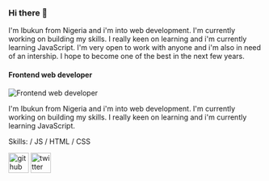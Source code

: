 ### Hi there 👋

I'm Ibukun from Nigeria and i'm into web development. 
I'm currently working on building my skills.
I really keen on learning and i'm currently learning JavaScript.
I'm very open to work with anyone and i'm also in need of an intership.
I hope to become one of the best in the next few years.


#### Frontend web developer
![Frontend web developer](https://arturssmirnovs.github.io/github-profile-readme-generator/images/banner.png)

I'm Ibukun from Nigeria and i'm into web development. I'm currently working on building my skills. I really keen on learning and i'm currently learning JavaScript. 

Skills: / JS / HTML / CSS

[<img src='https://cdn.jsdelivr.net/npm/simple-icons@3.0.1/icons/github.svg' alt='github' height='40'>](https://github.com/abidoyeIbukun)  [<img src='https://cdn.jsdelivr.net/npm/simple-icons@3.0.1/icons/twitter.svg' alt='twitter' height='40'>](https://twitter.com/@only_omopastor)  


